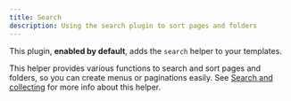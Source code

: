 ```yaml
---
title: Search
description: Using the search plugin to sort pages and folders
---
```


This plugin, **enabled by default**, adds the `search` helper to your templates.

This helper provides various functions to search and sort pages and folders, so
you can create menus or paginations easily. See
[Search and collecting](creating-pages/searching/) for more info about this
helper.
